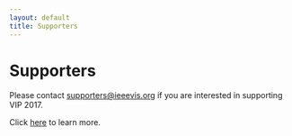 ```yaml
---
layout: default
title: Supporters
---
```


# Supporters

Please contact supporters@ieeevis.org if you are interested in supporting VIP 2017. 

Click [here](http://ieeevis.org/year/2017/info/exhibition/supporters-and-exhibition)
to learn more.